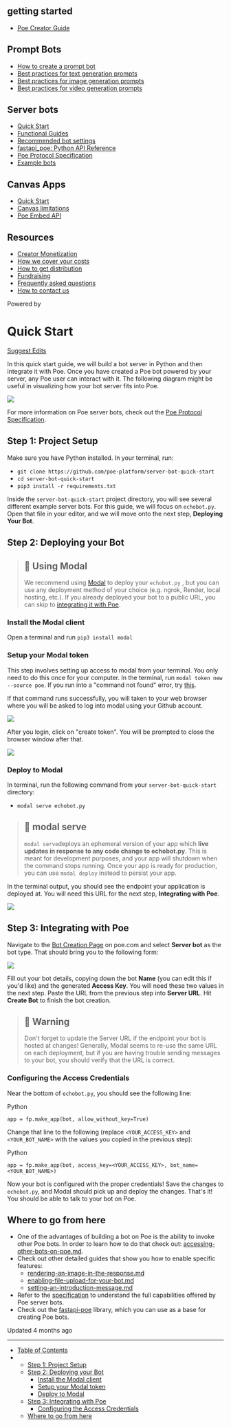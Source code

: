 getting started
---------------

* [Poe Creator Guide](/docs/welcome-to-poe-for-creators)

Prompt Bots
-----------

* [How to create a prompt bot](/docs/how-to-create-a-prompt-bot)
* [Best practices for text generation prompts](/docs/best-practice-text-generation)
* [Best practices for image generation prompts](/docs/best-practices-image-generation-bots)
* [Best practices for video generation prompts](/docs/best-practices-for-video-generation-prompts)

Server bots
-----------

* [Quick Start](/docs/quick-start)
* [Functional Guides](/docs/server-bots-functional-guides)
* [Recommended bot settings](/docs/recommended-bot-settings)
* [fastapi\_poe: Python API Reference](/docs/fastapi_poe-python-reference)
* [Poe Protocol Specification](/docs/poe-protocol-specification)
* [Example bots](/docs/examples)

Canvas Apps
-----------

* [Quick Start](/docs/canvas-app-quick-start)
* [Canvas limitations](/docs/canvas-limitations)
* [Poe Embed API](/docs/poe-embed-api)

Resources
---------

* [Creator Monetization](/docs/creator-monetization)
* [How we cover your costs](/docs/how-we-cover-your-costs)
* [How to get distribution](/docs/how-to-get-distribution)
* [Fundraising](/docs/fundraising)
* [Frequently asked questions](/docs/frequently-asked-questions)
* [How to contact us](/docs/how-to-contact-us)

Powered by

Quick Start
===========

[Suggest Edits](/edit/quick-start)

In this quick start guide, we will build a bot server in Python and then integrate it with Poe. Once you have created a Poe bot powered by your server, any Poe user can interact with it. The following diagram might be useful in visualizing how your bot server fits into Poe.

![](https://files.readme.io/9bff0b8-image.png)

For more information on Poe server bots, check out the [Poe Protocol Specification](/docs/poe-protocol-specification).

Step 1: Project Setup
---------------------

Make sure you have Python installed. In your terminal, run:

* `git clone https://github.com/poe-platform/server-bot-quick-start`
* `cd server-bot-quick-start`
* `pip3 install -r requirements.txt`

Inside the `server-bot-quick-start` project directory, you will see several different example server bots. For this guide, we will focus on `echobot.py`. Open that file in your editor, and we will move onto the next step, **Deploying Your Bot**.

Step 2: Deploying your Bot
--------------------------

> 📘 Using Modal
> -------------
>
> We recommend using [Modal](https://modal.com/?utm_source=poe) to deploy your `echobot.py` , but you can use any deployment method of your choice (e.g. ngrok, Render, local hosting, etc.). If you already deployed your bot to a public URL, you can skip to [integrating it with Poe](/docs/quick-start#step-3-integrating-with-poe).

### Install the Modal client

Open a terminal and run `pip3 install modal`

### Setup your Modal token

This step involves setting up access to modal from your terminal. You only need to do this once for your computer. In the terminal, run `modal token new --source poe`. If you run into a "command not found" error, try [this](https://modal.com/docs/guide/troubleshooting#command-not-found-errors).

If that command runs successfully, you will taken to your web browser where you will be asked to log into modal using your Github account.

![](https://files.readme.io/0fcb528-image.png)

After you login, click on "create token". You will be prompted to close the browser window after that.

![](https://files.readme.io/83f119a-image.png)

### Deploy to Modal

In terminal, run the following command from your `server-bot-quick-start` directory:

* `modal serve echobot.py`

> 📘 modal serve
> -------------
>
> `modal serve`deploys an ephemeral version of your app which **live updates in response to any code change to echobot.py**. This is meant for development purposes, and your app will shutdown when the command stops running. Once your app is ready for production, you can use `modal deploy` instead to persist your app.

In the terminal output, you should see the endpoint your application is deployed at. You will need this URL for the next step, **Integrating with Poe**.

![](https://files.readme.io/6dcb991b073feeeebb5b3c1ce5ac4bae9b2e3ac6ee5a53f0e46e001b5eeb5e6c-Screen_Shot_2024-08-28_at_1.54.03_PM.png)

Step 3: Integrating with Poe
----------------------------

Navigate to the [Bot Creation Page](https://poe.com/create_bot) on poe.com and select **Server bot** as the bot type. That should bring you to the following form:

![](https://files.readme.io/0e7b602e93b8a3b543cd9d1e32e1dfcdaa0f74f5e329cb2a9a4fdca25a401a50-Screen_Shot_2024-08-28_at_1.56.12_PM.png)

Fill out your bot details, copying down the bot **Name** (you can edit this if you'd like) and the generated **Access Key**. You will need these two values in the next step. Paste the URL from the previous step into **Server URL**. Hit **Create Bot** to finish the bot creation.

> 🚧 Warning
> ---------
>
> Don't forget to update the Server URL if the endpoint your bot is hosted at changes! Generally, Modal seems to re-use the same URL on each deployment, but if you are having trouble sending messages to your bot, you should verify that the URL is correct.

### Configuring the Access Credentials

Near the bottom of `echobot.py`, you should see the following line:

Python

```
app = fp.make_app(bot, allow_without_key=True)

```

Change that line to the following (replace `<YOUR_ACCESS_KEY>` and `<YOUR_BOT_NAME>` with the values you copied in the previous step):

Python

```
app = fp.make_app(bot, access_key=<YOUR_ACCESS_KEY>, bot_name=<YOUR_BOT_NAME>)

```

Now your bot is configured with the proper credentials! Save the changes to `echobot.py`, and Modal should pick up and deploy the changes. That's it! You should be able to talk to your bot on Poe.

Where to go from here
---------------------

* One of the advantages of building a bot on Poe is the ability to invoke other Poe bots. In order to learn how to do that check out: [accessing-other-bots-on-poe.md](/docs/accessing-other-bots-on-poe).
* Check out other detailed guides that show you how to enable specific features:
  + [rendering-an-image-in-the-response.md](/docs/rendering-an-image-in-the-response)
  + [enabling-file-upload-for-your-bot.md](/docs/enabling-file-upload-for-your-bot)
  + [setting-an-introduction-message.md](/docs/setting-an-introduction-message)
* Refer to the [specification](/docs/poe-protocol-specification) to understand the full capabilities offered by Poe server bots.
* Check out the [fastapi-poe](https://pypi.org/project/fastapi-poe/) library, which you can use as a base for creating Poe bots.

Updated 4 months ago

---

* [Table of Contents](#)
* + [Step 1: Project Setup](#step-1-project-setup)
  + [Step 2: Deploying your Bot](#step-2-deploying-your-bot)
    - [Install the Modal client](#install-the-modal-client)
    - [Setup your Modal token](#setup-your-modal-token)
    - [Deploy to Modal](#deploy-to-modal)
  + [Step 3: Integrating with Poe](#step-3-integrating-with-poe)
    - [Configuring the Access Credentials](#configuring-the-access-credentials)
  + [Where to go from here](#where-to-go-from-here)